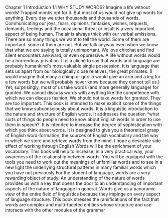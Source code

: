 Chapter 1
Introduction
1.1
WHY STUDY WORDS?
Imagine a life without words! Trappist monks opt for it. But most of us would not give up words for
anything. Every day we utter thousands and thousands of words. Communicating our joys, fears, opinions,
fantasies, wishes, requests, demands, feelings and the occasional threat or insult is a very important
aspect of being human. The air is always thick with our verbal emissions. There are so many things we
want to tell the world. Some of them are important. some of them are not. But we talk anyway even when
we know that what we are saying is totally unimportant. We love chitchat and find silent encounters
awkward, or even oppressive. A life without words would be a horrendous privation.
It is a cliché to say that words and language are probably humankind's most valuable single possession. It
is language that sets us apart from our biologically close relatives, the great primates. (I would imagine that
many a chimp or gorilla would give an arm and a leg for a few words but we will probably never know
because they cannot tell us.) Yet, surprisingly, most of us take words (and more generally language) for
granted. We cannot discuss words with anything like the competence with which we can discuss fashion,
We should not take words for granted. They are too important. This book is intended to make explicit
some of the things that we know subconsciously about words. It is a linguistic introduction to the nature and
structure of English words. It addresses the question *what sorts of things do people need to know about
English words in order to use them in speech?' It is intended to increase the degree of sophistication with
which you think about words. It is designed to give you a theoretical grasp of English word-formation, the
sources of English vocabulary and the way in which we store and retrieve words from the mind.
I hope a desirable side effect of working through English Words will be the enrichment of your
vocabulary. This book will help to increase, in a very practical way, your awareness of the relationship between
words. You will be equipped with the tools you need to work out the meanings of unfamiliar words and to
see in a new light the underlying structural patterns in many familiar words which you have not previously
For the student of language, words are a very rewarding object of study. An understanding of the nature of
words provides us with a key that opens the door to an understanding of important aspects of the nature of
language in general. Words give us a panoramic view of the entire field of linguistics because they impinge
on every aspect of language structure. This book stresses the ramifications of the fact that words are
complex and multi-faceted entities whose structure and use interacts with the other modules of the grammar
